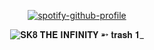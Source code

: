 <div align="center">

[![spotify-github-profile](https://spotify-github-profile.kittinanx.com/api/view?uid=312jn2wjs4n4urso7liwgsknpsuq&cover_image=false&theme=novatorem&show_offline=true&background_color=ffe5e5&interchange=false&bar_color=f8bac6&bar_color_cover=false)](https://github.com/kittinan/spotify-github-profile)
</div>
<div align="center">

![𝐒𝐊𝟖 𝐓𝐇𝐄 𝐈𝐍𝐅𝐈𝐍𝐈𝐓𝐘 ➵ 𝐭𝐫𝐚𝐬𝐡 𝟏_](https://github.com/user-attachments/assets/e43a19b5-d115-4ca1-8009-235cc31c121f)

</div>
<!--
**angurakei/angurakei** is a ✨ _special_ ✨ repository because its `README.md` (this file) appears on your GitHub profile.

Here are some ideas to get you started:

- 🔭 I’m currently working on ...
- 🌱 I’m currently learning ...
- 👯 I’m looking to collaborate on ...
- 🤔 I’m looking for help with ...
- 💬 Ask me about ...
- 📫 How to reach me: ...
- 😄 Pronouns: ...
- ⚡ Fun fact: ...
-->
